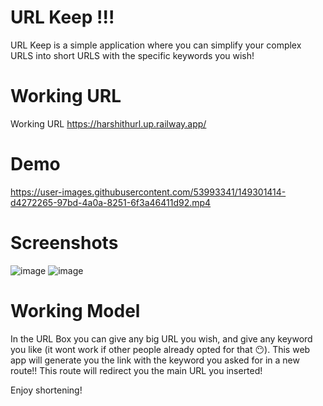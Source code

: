 # URL Keep !!!

URL Keep is a simple application where you can simplify your complex URLS into short URLS with the specific keywords you wish!


# Working URL

Working URL https://harshithurl.up.railway.app/

# Demo

https://user-images.githubusercontent.com/53993341/149301414-d4272265-97bd-4a0a-8251-6f3a46411d92.mp4


# Screenshots

![image](https://user-images.githubusercontent.com/53993341/143621133-f382ea6e-7a3c-4a3a-b294-44be64300e58.png)
![image](https://user-images.githubusercontent.com/53993341/143621150-98ddaec5-e4dd-4f6b-8794-a6f926112a53.png)

# Working Model

In the URL Box you can give any big URL you wish, and give any keyword you like (it wont work if other people already opted for that 😶). This web app will generate you the link with the keyword you asked for in a new route!!
This route will redirect you the main URL you inserted!

Enjoy shortening!

